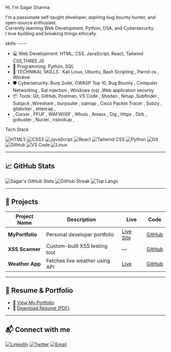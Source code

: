  Hi, I'm Sagar Sharma
 
 I'm a passionate self-taught developer, aspiring bug bounty hunter, and open-source enthusiast.  
Currently learning Web Development, Python, DSA, and Cybersecurity.  
I love building and breaking things ethically.


skills ----- 

- 💻 Web Development: HTML, CSS, JavaScript, React, Tailwind CSS,THREE JS
- 🐍 Programming: Python, SQL 
- 🐧 TECHNIKAL SKILLS : Kali Linux, Ubuntu, Bash Scripting , Parrot os , Window 
- 🛡️ Cybersecurity: Burp Suite, OWASP Top 10, Bug Bounty , Computer Networking , Sql injection , Windows (os) ,Web application securtiy 
- 📦 Tools: Git, GitHub, Postman, VS Code , Shodan , Nmap ,Subfinder , Subjack ,Wireshark , burpsuite , sqlmap , Cisco Packet Tracer , Subzy , gitdorker , ettercap ,
-  , Cursor , FFUF , WAFW00F , Whois , Amass , Dig , Httpx , Dirb , gobuster , Nuclei , nslookup ,

 Tech Stack

![HTML5](https://img.shields.io/badge/HTML5-E34F26?style=flat&logo=html5&logoColor=white)
![CSS3](https://img.shields.io/badge/CSS3-1572B6?style=flat&logo=css3&logoColor=white)
![JavaScript](https://img.shields.io/badge/JavaScript-F7DF1E?style=flat&logo=javascript&logoColor=black)
![React](https://img.shields.io/badge/React-20232A?style=flat&logo=react&logoColor=61DAFB)
![Tailwind CSS](https://img.shields.io/badge/TailwindCSS-06B6D4?style=flat&logo=tailwind-css&logoColor=white)
![Python](https://img.shields.io/badge/Python-3776AB?style=flat&logo=python&logoColor=white)
![Git](https://img.shields.io/badge/Git-F05032?style=flat&logo=git&logoColor=white)
![GitHub](https://img.shields.io/badge/GitHub-181717?style=flat&logo=github&logoColor=white)
![VS Code](https://img.shields.io/badge/VSCode-007ACC?style=flat&logo=visual-studio-code&logoColor=white)
![Linux](https://img.shields.io/badge/Linux-FCC624?style=flat&logo=linux&logoColor=black)

---

## 📈 GitHub Stats

![Sagar's GitHub Stats](https://github-readme-stats.vercel.app/api?username=sagarsharma&show_icons=true&theme=tokyonight)
![GitHub Streak](https://streak-stats.demolab.com/?user=sagarsharma&theme=tokyonight)
![Top Langs](https://github-readme-stats.vercel.app/api/top-langs/?username=sagarsharma&layout=compact&theme=tokyonight)

---

## 🧩 Projects

| Project Name | Description | Live | Code |
|--------------|-------------|------|------|
| **MyPortfolio** | Personal developer portfolio | [Live Site](https://yourdomain.com) | [GitHub](https://github.com/yourname/portfolio) |
| **XSS Scanner** | Custom-built XSS testing tool | — | [GitHub](https://github.com/yourname/xss-scanner) |
| **Weather App** | Fetches live weather using API | [Live](https://yourdomain.com/weather) | [GitHub](https://github.com/yourname/weather-app) |

---

## 📄 Resume & Portfolio

- 🔗 [View My Portfolio](https://yourdomain.com)
- 📄 [Download Resume (PDF)](https://yourdomain.com/resume.pdf)

---

## 📬 Connect with me

[![LinkedIn](https://img.shields.io/badge/LinkedIn-blue?style=flat&logo=linkedin&logoColor=white)](https://linkedin.com/in/yourusername)
[![Twitter](https://img.shields.io/badge/Twitter-black?style=flat&logo=twitter&logoColor=white)](https://twitter.com/yourusername)
[![Email](https://img.shields.io/badge/Gmail-red?style=flat&logo=gmail&logoColor=white)](mailto:your.email@gmail.com)

 
